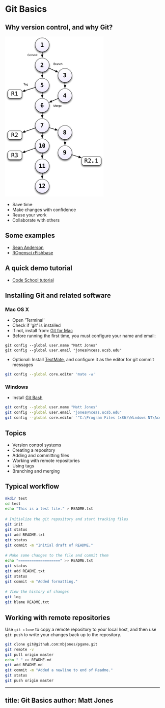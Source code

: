 # Git Basics

## Why version control, and why Git?

![versions](version-graph.png "This is a caption")

- Save time
- Make changes with confidence
- Reuse your work
- Collaborate with others

## Some examples

- [Sean Anderson](https://github.com/seananderson)
- [ROpensci rFishbase](https://github.com/ropensci/rfishbase)

## A quick demo tutorial

- [Code School tutorial](http://try.github.io/)

## Installing Git and related software

### Mac OS X

- Open 'Terminal'
- Check if 'git' is installed
- If not, install from: [Git for Mac](http://git-scm.com/download/mac)
- Before running the first time, you must configure your name and email:

``` {.bash}
git config --global user.name "Matt Jones"
git config --global user.email "jones@nceas.ucsb.edu"
```

- Optional: Install [TextMate](https://api.textmate.org/downloads/release), and configure it as the editor for git commit messages

```bash
git config --global core.editor 'mate -w'
```

### Windows

- Install [Git Bash](http://msysgit.github.io/)

```bash
git config --global user.name "Matt Jones"
git config --global user.email "jones@nceas.ucsb.edu"
git config --global core.editor '"C:\Program Files (x86)\Windows NT\Accessories\wordpad.exe"'
```

## Topics

- Version control systems
- Creating a repository
- Adding and committing files
- Working with remote repositories
- Using tags
- Branching and merging

## Typical workflow

```bash
mkdir test
cd test
echo "This is a test file." > README.txt

# Initialize the git repository and start tracking files
git init
git status
git add README.txt
git status
git commit -m "Initial draft of README."

# Make some changes to the file and commit them
echo "===================" >> README.txt
git status
git add README.txt
git status
git commit -m "Added formatting."

# View the history of changes
git log
git blame README.txt
```

## Working with remote repositories

Use `git clone` to copy a remote repository to your local host, and then use `git push` to write your changes back up to the repository.

```bash
git clone git@github.com:mbjones/pgame.git
git remote -v
git pull origin master
echo " " >> README.md
git add README.md
git commit -m "Added a newline to end of Readme."
git status
git push origin master
```

---
title: Git Basics
author: Matt Jones
---

